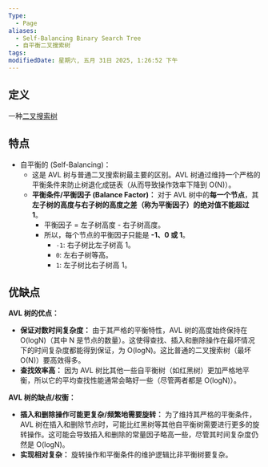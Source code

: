 ```yaml
---
Type:
  - Page
aliases:
  - Self-Balancing Binary Search Tree
  - 自平衡二叉搜索树
tags: 
modifiedDate: 星期六, 五月 31日 2025, 1:26:52 下午
---
```


## 定义

一种[二叉搜索树](二叉搜索树.md)

## 特点

- 自平衡的 (Self-Balancing)：
    - 这是 AVL 树与普通二叉搜索树最主要的区别。AVL 树通过维持一个严格的平衡条件来防止树退化成链表（从而导致操作效率下降到 O(N)）。
    - **平衡条件/平衡因子 (Balance Factor)：** 对于 AVL 树中的**每一个节点**，其**左子树的高度与右子树的高度之差（称为平衡因子）的绝对值不能超过 1**。
        - 平衡因子 = 左子树高度 - 右子树高度。
        - 所以，每个节点的平衡因子只能是 **-1、0 或 1**。
            - `-1`: 右子树比左子树高 1。
            - `0`: 左右子树等高。
            - `1`: 左子树比右子树高 1。

## 优缺点

**AVL 树的优点：**
- **保证对数时间复杂度：** 由于其严格的平衡特性，AVL 树的高度始终保持在 O(logN)（其中 N 是节点的数量）。这使得查找、插入和删除操作在最坏情况下的时间复杂度都能得到保证，为 O(logN)。这比普通的二叉搜索树（最坏 O(N)）要高效得多。
- **查找效率高：** 因为 AVL 树比其他一些自平衡树（如红黑树）更加严格地平衡，所以它的平均查找性能通常会略好一些（尽管两者都是 O(logN)）。

**AVL 树的缺点/权衡：**
- **插入和删除操作可能更复杂/频繁地需要旋转：** 为了维持其严格的平衡条件，AVL 树在插入和删除节点时，可能比红黑树等其他自平衡树需要进行更多的旋转操作。这可能会导致插入和删除的常量因子略高一些，尽管其时间复杂度仍然是 O(logN)。
- **实现相对复杂：** 旋转操作和平衡条件的维护逻辑比非平衡树要复杂。
